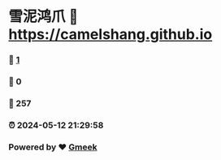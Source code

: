 # 雪泥鸿爪 :link: https://camelshang.github.io 
### :page_facing_up: [1](https://camelshang.github.io/tag.html) 
### :speech_balloon: 0 
### :hibiscus: 257 
### :alarm_clock: 2024-05-12 21:29:58 
### Powered by :heart: [Gmeek](https://github.com/Meekdai/Gmeek)
